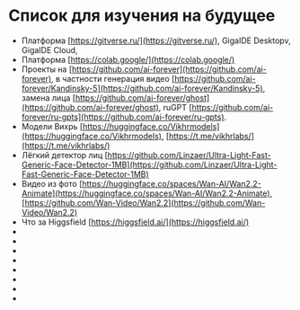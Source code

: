 # Список для изучения на будущее

- Платформа [https://gitverse.ru/](https://gitverse.ru/), GigaIDE Desktopv, GigaIDE Cloud, 
- Платформа [https://colab.google/](https://colab.google/)
- Проекты на [https://github.com/ai-forever](https://github.com/ai-forever), в частности генерация видео [https://github.com/ai-forever/Kandinsky-5](https://github.com/ai-forever/Kandinsky-5), замена лица [https://github.com/ai-forever/ghost](https://github.com/ai-forever/ghost), ruGPT [https://github.com/ai-forever/ru-gpts](https://github.com/ai-forever/ru-gpts).
- Модели Вихрь [https://huggingface.co/Vikhrmodels](https://huggingface.co/Vikhrmodels), [https://t.me/vikhrlabs/](https://t.me/vikhrlabs/)
- Лёгкий детектор лиц [https://github.com/Linzaer/Ultra-Light-Fast-Generic-Face-Detector-1MB](https://github.com/Linzaer/Ultra-Light-Fast-Generic-Face-Detector-1MB)
- Видео из фото [https://huggingface.co/spaces/Wan-AI/Wan2.2-Animate](https://huggingface.co/spaces/Wan-AI/Wan2.2-Animate), [https://github.com/Wan-Video/Wan2.2](https://github.com/Wan-Video/Wan2.2)
- Что за Higgsfield [https://higgsfield.ai/](https://higgsfield.ai/)
- []()
- []()
- []()
- []()
- []()
- []()
- []()
- []()